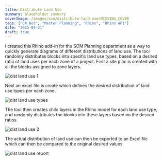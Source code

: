 ```yaml
---
title: Distribute Land Use
summary: placeholder summary
coverImage: /images/som/distribute-land-use/MISSING_COVER
tags: ["C#.Net", "Master Planning", "Rhino", "Rhino API"]
date: "2015-04-21"
draft: true
---
```


I created this Rhino add-in for the SOM Planning department as a way to quickly generate diagrams of different distributions of land use. The tool randomly distributes blocks into specific land use types, based on a desired ratio of land uses per each zone of a project. First a site plan is created with all the blocks assigned to zone layers.

![dist land use 1](dist-land-use-1.png)

Next an excel file is create which defines the desired distribution of land use types per each zone.

![dist land use types](http://www.ericanastas.com/wp-content/uploads/2015/04/dist-land-use-types.png)

The tool then creates child layers in the Rhino model for each land use type, and randomly distributes the blocks into these layers based on the desired ratios.

![dist land use 2](dist-land-use-2.png)

The actual distribution of land use can then be exported to an Excel file which can then be compared to the original desired values.

![dist land use report](dist-land-use-report.png)
